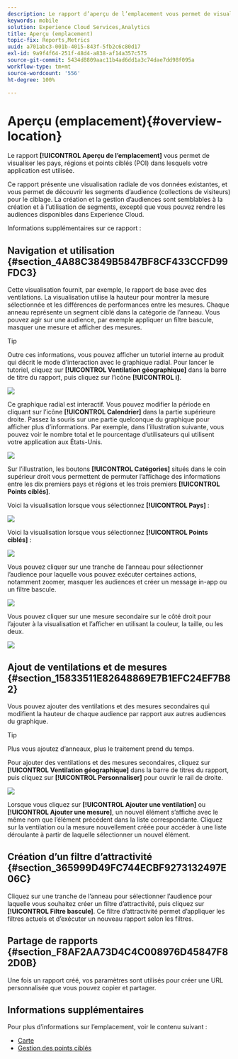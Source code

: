 ```yaml
---
description: Le rapport d’aperçu de l’emplacement vous permet de visualiser les pays, régions et points ciblés dans lesquels votre application est utilisée.
keywords: mobile
solution: Experience Cloud Services,Analytics
title: Aperçu (emplacement)
topic-fix: Reports,Metrics
uuid: a701abc3-001b-4015-843f-5fb2c6c80d17
exl-id: 9a9f4f64-251f-48d4-a838-af14a357c575
source-git-commit: 5434d8809aac11b4ad6dd1a3c74dae7dd98f095a
workflow-type: tm+mt
source-wordcount: '556'
ht-degree: 100%

---
```


# Aperçu (emplacement){#overview-location}

Le rapport **[!UICONTROL Aperçu de l’emplacement]** vous permet de visualiser les pays, régions et points ciblés (POI) dans lesquels votre application est utilisée.

Ce rapport présente une visualisation radiale de vos données existantes, et vous permet de découvrir les segments d’audience (collections de visiteurs) pour le ciblage. La création et la gestion d’audiences sont semblables à la création et à l’utilisation de segments, excepté que vous pouvez rendre les audiences disponibles dans Experience Cloud.

Informations supplémentaires sur ce rapport :

## Navigation et utilisation {#section_4A88C3849B5847BF8CF433CCFD99FDC3}

Cette visualisation fournit, par exemple, le rapport de base avec des ventilations. La visualisation utilise la hauteur pour montrer la mesure sélectionnée et les différences de performances entre les mesures. Chaque anneau représente un segment ciblé dans la catégorie de l’anneau. Vous pouvez agir sur une audience, par exemple appliquer un filtre bascule, masquer une mesure et afficher des mesures.

>[!TIP]
>
>Outre ces informations, vous pouvez afficher un tutoriel interne au produit qui décrit le mode d’interaction avec le graphique radial. Pour lancer le tutoriel, cliquez sur **[!UICONTROL Ventilation géographique]** dans la barre de titre du rapport, puis cliquez sur l’icône **[!UICONTROL i]**.

![](assets/location.png)

Ce graphique radial est interactif. Vous pouvez modifier la période en cliquant sur l’icône **[!UICONTROL Calendrier]** dans la partie supérieure droite. Passez la souris sur une partie quelconque du graphique pour afficher plus d’informations. Par exemple, dans l’illustration suivante, vous pouvez voir le nombre total et le pourcentage d’utilisateurs qui utilisent votre application aux États-Unis.

![](assets/location_mouse.png)

Sur l’illustration, les boutons **[!UICONTROL Catégories]** situés dans le coin supérieur droit vous permettent de permuter l’affichage des informations entre les dix premiers pays et régions et les trois premiers **[!UICONTROL Points ciblés]**.

Voici la visualisation lorsque vous sélectionnez **[!UICONTROL Pays]** :

![](assets/location_countries.png)

Voici la visualisation lorsque vous sélectionnez **[!UICONTROL Points ciblés]** :

![](assets/location_poi.png)

Vous pouvez cliquer sur une tranche de l’anneau pour sélectionner l’audience pour laquelle vous pouvez exécuter certaines actions, notamment zoomer, masquer les audiences et créer un message in-app ou un filtre bascule.

![](assets/location_aud.png)

Vous pouvez cliquer sur une mesure secondaire sur le côté droit pour l’ajouter à la visualisation et l’afficher en utilisant la couleur, la taille, ou les deux.

![](assets/location_secondary.png)

## Ajout de ventilations et de mesures {#section_15833511E82648869E7B1EFC24EF7B82}

Vous pouvez ajouter des ventilations et des mesures secondaires qui modifient la hauteur de chaque audience par rapport aux autres audiences du graphique.

>[!TIP]
>
>Plus vous ajoutez d’anneaux, plus le traitement prend du temps.

Pour ajouter des ventilations et des mesures secondaires, cliquez sur **[!UICONTROL Ventilation géographique]** dans la barre de titres du rapport, puis cliquez sur **[!UICONTROL Personnaliser]** pour ouvrir le rail de droite.

![](assets/location_rail.png)

Lorsque vous cliquez sur **[!UICONTROL Ajouter une ventilation]** ou **[!UICONTROL Ajouter une mesure]**, un nouvel élément s’affiche avec le même nom que l’élément précédent dans la liste correspondante. Cliquez sur la ventilation ou la mesure nouvellement créée pour accéder à une liste déroulante à partir de laquelle sélectionner un nouvel élément.

## Création d’un filtre d’attractivité {#section_365999D49FC744ECBF9273132497E06C}

Cliquez sur une tranche de l’anneau pour sélectionner l’audience pour laquelle vous souhaitez créer un filtre d’attractivité, puis cliquez sur **[!UICONTROL Filtre bascule]**. Ce filtre d’attractivité permet d’appliquer les filtres actuels et d’exécuter un nouveau rapport selon les filtres.

## Partage de rapports  {#section_F8AF2AA73D4C4C008976D45847F82D0B}

Une fois un rapport créé, vos paramètres sont utilisés pour créer une URL personnalisée que vous pouvez copier et partager.

## Informations supplémentaires

Pour plus d’informations sur l’emplacement, voir le contenu suivant :

* [Carte](/help/using/location/c-map-points.md)
* [Gestion des points ciblés](/help/using/location/t-manage-points.md)
